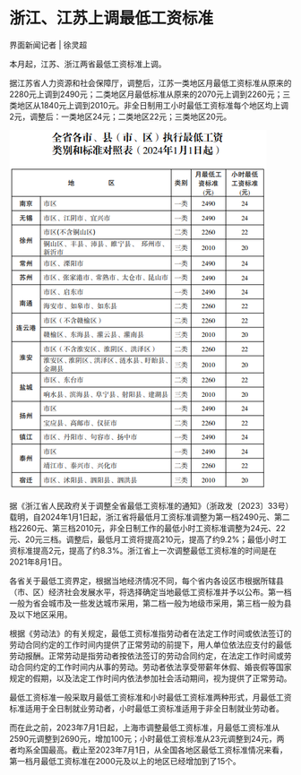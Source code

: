 # 浙江、江苏上调最低工资标准

界面新闻记者 | 徐灵超

本月起，江苏、浙江两省最低工资标准上调。

据江苏省人力资源和社会保障厅，调整后，江苏一类地区月最低工资标准从原来的2280元上调到2490元；二类地区月最低标准从原来的2070元上调到2260元；三类地区从1840元上调到2010元。非全日制用工小时最低工资标准每个地区均上调2元，调整后：一类地区24元；二类地区22元；三类地区20元。

![14d78dbfa1949565266af565ae69f811.jpg](https://raw.githubusercontent.com/qqhsx/qqnews_image/main/2024/01/15/浙江、江苏上调最低工资标准/14d78dbfa1949565266af565ae69f811.jpg)

据《浙江省人民政府关于调整全省最低工资标准的通知》（浙政发〔2023〕33号）载明，自2024年1月1日起，浙江省将最低月工资标准调整为第一档2490元、第二档2260元、第三档2010元，非全日制工作的最低小时工资标准调整为24元、22元、20元三档。调整后，最低月工资将提高210元，提高了约9.2%；最低小时工资标准提高2元，提高了约8.3%。浙江省上一次调整最低工资标准的时间是在2021年8月1日。

各省关于最低工资界定，根据当地经济情况不同，每个省内各设区市根据所辖县（市、区）经济社会发展水平，将选择确定当地最低工资标准并予以公布。第一档一般为省会城市及一些发达城市采用，第二档一般为地级市采用，第三档一般为县及以下地区采用。

根据《劳动法》的有关规定，最低工资标准指劳动者在法定工作时间或依法签订的劳动合同约定的工作时间内提供了正常劳动的前提下，用人单位依法应支付的最低劳动报酬。正常劳动是指劳动者按依法签订的劳动合同约定，在法定工作时间或劳动合同约定的工作时间内从事的劳动。劳动者依法享受带薪年休假、婚丧假等国家规定的假期，以及法定工作时间内依法参加社会活动期间，视为提供了正常劳动。

最低工资标准一般采取月最低工资标准和小时最低工资标准两种形式，月最低工资标准适用于全日制就业劳动者，小时最低工资标准适用于非全日制就业劳动者。

而在此之前，2023年7月1日起，上海市调整最低工资标准，月最低工资标准从2590元调整到2690元，增加100元；小时最低工资标准从23元调整到24元，两者均系全国最高。截止至2023年7月1日，从全国各地区最低工资标准情况来看，第一档月最低工资标准在2000元及以上的地区已经增加到了15个。

